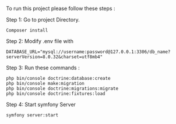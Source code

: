 To run this project please follow these steps :

Step 1: Go to project Directory. 
```
Composer install 
```
Step 2: Modify .env file with
```
DATABASE_URL="mysql://username:password@127.0.0.1:3306/db_name?serverVersion=8.0.32&charset=utf8mb4"
```
Step 3: Run these commands : 
```
php bin/console doctrine:database:create
php bin/console make:migration
php bin/console doctrine:migrations:migrate
php bin/console doctrine:fixtures:load
```
Step 4: Start symfony Server
```
symfony server:start
```
 
